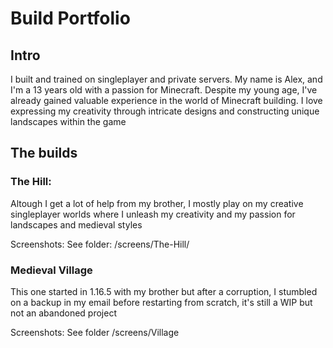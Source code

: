 # Build Portfolio

## Intro
I built and trained on singleplayer and private servers. My name is Alex, and I'm a 13 years old with a passion for Minecraft. Despite my young age, I've already gained valuable experience in the world of Minecraft building. I love expressing my creativity through intricate designs and constructing unique landscapes within the game

## The builds

### The Hill:

Altough I get a lot of help from my brother, I mostly play on my creative singleplayer worlds where I unleash my creativity and my passion for landscapes and medieval styles

Screenshots:
See folder: /screens/The-Hill/


### Medieval Village

This one started in 1.16.5 with my brother but after a corruption, I stumbled on a backup in my email before restarting from scratch, it's still a WIP but not an abandoned project

Screenshots:
See folder /screens/Village
